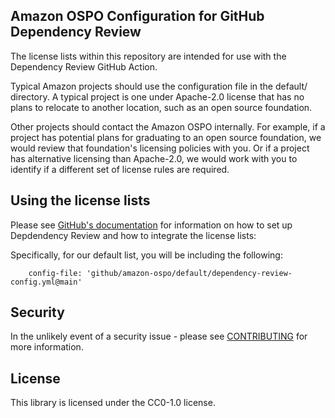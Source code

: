 ## Amazon OSPO Configuration for GitHub Dependency Review

The license lists within this repository are intended for use with the Dependency Review GitHub Action.

Typical Amazon projects should use the configuration file in the default/ directory. A typical project is one under Apache-2.0 license that has no plans to relocate to another location, such as an open source foundation.

Other projects should contact the Amazon OSPO internally. For example, if a project has potential plans for graduating to an open source foundation, we would review that foundation's licensing policies with you. Or if a project has alternative licensing than Apache-2.0, we would work with you to identify if a different set of license rules are required.

## Using the license lists

Please see [GitHub's documentation](https://docs.github.com/en/code-security/supply-chain-security/understanding-your-software-supply-chain/configuring-dependency-review) for information on how to set up Depdendency Review and how to integrate the license lists:

Specifically, for our default list, you will be including the following:

```
    config-file: 'github/amazon-ospo/default/dependency-review-config.yml@main'
```

## Security

In the unlikely event of a security issue - please see [CONTRIBUTING](CONTRIBUTING.md#security-issue-notifications) for more information.

## License

This library is licensed under the CC0-1.0 license.

